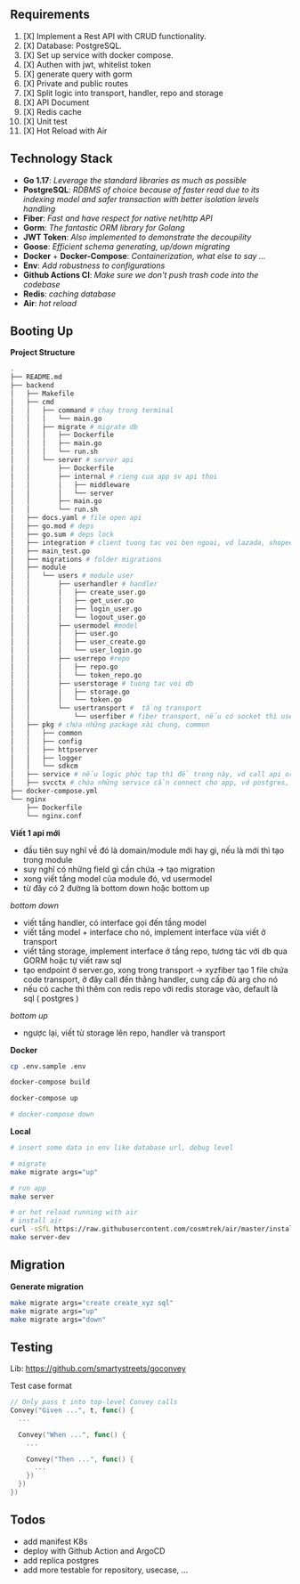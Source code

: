 ## Requirements
1. [X] Implement a Rest API with CRUD functionality.
2. [X] Database: PostgreSQL.
3. [X] Set up service with docker compose.
4. [X] Authen with jwt, whitelist token
5. [X] generate query with gorm
6. [X] Private and public routes
7. [X] Split logic into transport, handler, repo and storage
8. [X] API Document
9. [X] Redis cache
10. [X] Unit test
11. [X] Hot Reload with Air

## Technology Stack

- **Go 1.17**: *Leverage the standard libraries as much as possible*
- **PostgreSQL**: *RDBMS of choice because of faster read due to its indexing model and safer transaction with better isolation levels handling*
- **Fiber**: *Fast and have respect for native net/http API*
- **Gorm**: *The fantastic ORM library for Golang*
- **JWT Token**: *Also implemented to demonstrate the decoupility*
- **Goose**: *Efficient schema generating, up/down migrating*
- **Docker** + **Docker-Compose**: *Containerization, what else to say ...*
- **Env**: *Add robustness to configurations*
- **Github Actions CI**: *Make sure we don't push trash code into the codebase*
- **Redis**: *caching database*
- **Air**: *hot reload*

## Booting Up

**Project Structure**

```bash
.
├── README.md
├── backend
│   ├── Makefile
│   ├── cmd
│   │   ├── command # chay trong terminal
│   │   │   └── main.go
│   │   ├── migrate # migrate db
│   │   │   ├── Dockerfile
│   │   │   ├── main.go
│   │   │   └── run.sh
│   │   └── server # server api
│   │       ├── Dockerfile
│   │       ├── internal # rieng cua app sv api thoi
│   │       │   ├── middleware
│   │       │   └── server
│   │       ├── main.go
│   │       └── run.sh
│   ├── docs.yaml # file open api
│   ├── go.mod # deps
│   ├── go.sum # deps lock
│   ├── integration # client tuong tac voi ben ngoai, vd lazada, shopee, ...
│   ├── main_test.go
│   ├── migrations # folder migrations
│   ├── module
│   │   └── users # module user
│   │       ├── userhandler # handler
│   │       │   ├── create_user.go
│   │       │   ├── get_user.go
│   │       │   ├── login_user.go
│   │       │   └── logout_user.go
│   │       ├── usermodel #model
│   │       │   ├── user.go
│   │       │   ├── user_create.go
│   │       │   └── user_login.go
│   │       ├── userrepo #repo
│   │       │   ├── repo.go
│   │       │   └── token_repo.go
│   │       ├── userstorage # tuong tac voi db
│   │       │   ├── storage.go
│   │       │   └── token.go
│   │       └── usertransport #  tầng transport
│   │           └── userfiber # fiber transport, nếu có socket thì user socket, usergprc
│   ├── pkg # chứa những package xài chung, common
│   │   ├── common
│   │   ├── config
│   │   ├── httpserver
│   │   ├── logger
│   │   └── sdkcm
│   ├── service # nếu logic phức tạp thì để trong này, vd call api order của lazada -> order service, trong đó sẽ gọi thằng integration/lazada chẳng hạn
│   ├── svcctx # chứa những service cần connect cho app, vd postgres, redis, nats, ... 
├── docker-compose.yml
└── nginx
    ├── Dockerfile
    └── nginx.conf
```

**Viết 1 api mới** 
- đầu tiên suy nghĩ về đó là domain/module mới hay gì, nếu là mới thì tạo trong module 
- suy nghĩ có những field gì cần chứa -> tạo migration
- xong viết tầng model của module đó, vd usermodel 
- từ đây có 2 đường là bottom down hoặc bottom up

*bottom down*
- viết tầng handler, có interface gọi đến tầng model 
- viết tầng model + interface cho nó, implement interface vừa viết ở transport 
- viết tầng storage, implement interface ở tầng repo, tương tác với db qua GORM hoặc tự viết raw sql 
- tạo endpoint ở server.go, xong trong transport -> xyzfiber tạo 1 file chứa code transport, ở đây call đến thằng handler, cung cấp đủ arg cho nó 
- nếu có cache thì thêm con redis repo với redis storage vào, default là sql ( postgres ) 

*bottom up* 
- ngược lại, viết từ storage lên repo, handler và transport 

**Docker**
```bash
cp .env.sample .env

docker-compose build

docker-compose up

# docker-compose down
```

**Local**
```bash
# insert some data in env like database url, debug level

# migrate
make migrate args="up"

# run app
make server

# or hot reload running with air
# install air
curl -sSfL https://raw.githubusercontent.com/cosmtrek/air/master/install.sh | sh -s
make server-dev
```

## Migration

**Generate migration**
```bash
make migrate args="create create_xyz sql"
make migrate args="up"
make migrate args="down"
```

## Testing

Lib: https://github.com/smartystreets/goconvey

Test case format
```go
// Only pass t into top-level Convey calls
Convey("Given ...", t, func() {
  ...

  Convey("When ...", func() {
    ...

    Convey("Then ...", func() {
      ...
    })
  })
})
```


## Todos
- add manifest K8s
- deploy with Github Action and ArgoCD
- add replica postgres
- add more testable for repository, usecase, ...
